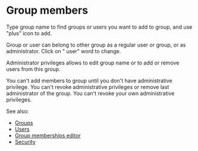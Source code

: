 <!-- TITLE: Edit group members -->
<!-- SUBTITLE: -->

# Group members

Type group name to find groups or users you want to add to group, and use "plus" icon to add.

Group or user can belong to other group as a regular user or group, or as administrator. Click on "
user" word to change.

Administrator privileges allows to edit group name or to add or remove users from this group.

You can't add members to group until you don't have administrative privilege. You can't revoke administrative privileges
or remove last administrator of the group. You can't revoke your own administrative privileges.

See also:

* [Groups](../govern/group.md)
* [Users](user.md)
* [Group memberships editor](edit-group-memberships.md)
* [Security](security.md)
